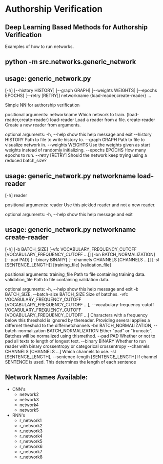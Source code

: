 # Authorship Verification
## Deep Learning Based Methods for Authorship Verification

Examples of how to run networks.

## python -m src.networks.generic\_network

## usage: generic\_network.py 
[-h] [--history HISTORY] [--graph GRAPH]
                          [--weights WEIGHTS] [--epochs EPOCHS]
                          [--retry [RETRY]]
                          networkname {load-reader,create-reader} ...

Simple NN for authorship verification

positional arguments:
  networkname           Which network to train.
  {load-reader,create-reader}
    load-reader         Load a reader from a file.
    create-reader       Create a new reader from arguments.

optional arguments:
  -h, --help            show this help message and exit
  --history HISTORY     Path to file to write history to.
  --graph GRAPH         Path to file to visualize network in.
  --weights WEIGHTS     Use the weights given as start weights instead of
                        randomly initializing.
  --epochs EPOCHS       How many epochs to run.
  --retry [RETRY]       Should the network keep trying using a reduced
                        batch_size?


## usage: generic\_network.py networkname load-reader 
[-h] reader

positional arguments:
  reader      Use this pickled reader and not a new reader.

optional arguments:
  -h, --help  show this help message and exit




## usage: generic\_network.py networkname create-reader 

[-h] [-b BATCH_SIZE]
                                                    [-vfc VOCABULARY_FREQUENCY_CUTOFF [VOCABULARY_FREQUENCY_CUTOFF ...]]
                                                    [-bn BATCH_NORMALIZATION]
                                                    [--pad PAD]
                                                    [--binary BINARY]
                                                    [--channels CHANNELS [CHANNELS ...]]
                                                    [-sl [SENTENCE_LENGTH]]
                                                    [training_file]
                                                    [validation_file]

positional arguments:
  training\_file         Path to file containing training data.
  validation\_file       Path to file containing validation data.

optional arguments:
  -h, --help            show this help message and exit
  -b BATCH\_SIZE, --batch-size BATCH\_SIZE
                        Size of batches.
  -vfc VOCABULARY\_FREQUENCY\_CUTOFF [VOCABULARY\_FREQUENCY\_CUTOFF ...], --vocabulary-frequency-cutoff VOCABULARY_FREQUENCY_CUTOFF [VOCABULARY_FREQUENCY_CUTOFF ...]
                        Characters with a frequency below this threshold is
                        ignored by thereader. Providing several applies a
                        differnet theshold to the differnetchannels
  -bn BATCH\_NORMALIZATION, --batch-normalization BATCH\_NORMALIZATION
                        Either "pad" or "truncate". Batches will be normalized
                        using thismethod.
  --pad PAD             Whether or not to pad all texts to length of longest
                        text.
  --binary BINARY       Whether to run reader with binary crossentropy or
                        categorical crossentropy
  --channels CHANNELS [CHANNELS ...]
                        Which channels to use.
  -sl [SENTENCE\_LENGTH], --sentence-length [SENTENCE\_LENGTH]
                        If channel SENTENCE is used. This determines the
                        length of each sentence



## Network Names Available:
* CNN's
    * network2
    * network3
    * network4
    * network5
* RNN's
    * r\_network1
    * r\_network2
    * r\_network3
    * r\_network4
    * r\_network5
    * r\_network6
    * r\_network7
    * r\_network8

